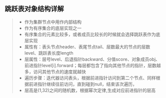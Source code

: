 跳跃表对象结构详解
---------
> * 作为集群节点中用作内部结构
> * 作为有序集合的底层实现之一
> * 有序集合的元素比较多，或者成员比较长的时候就会选择跳跃表作为底层实现
> * 属性有：表头节点header、表尾节点tail、层数最大的节点的层数level、跳跃表长度length
> * 层属性：层号level、后退指针backward、分值score、对象成员obj、前进指针level[i].forward；每层都包含了指向其他节点的指针，层数越多，访问其他节点的速度就越快
> * 遍历步骤：迭代器访问表头，根据前进指针访问到第二个节点、同样根据前进指针继续往前访问，直到碰到null，结束该次遍历，
> * 层高是(1,32)之间的随机数，根据幂次定律,生成对应前进指针的层高